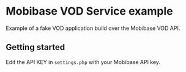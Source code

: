 # Mobibase VOD Service example

Example of a fake VOD application build over the Mobibase VOD API.

## Getting started

Edit the API KEY in `settings.php` with your Mobibase API key.

